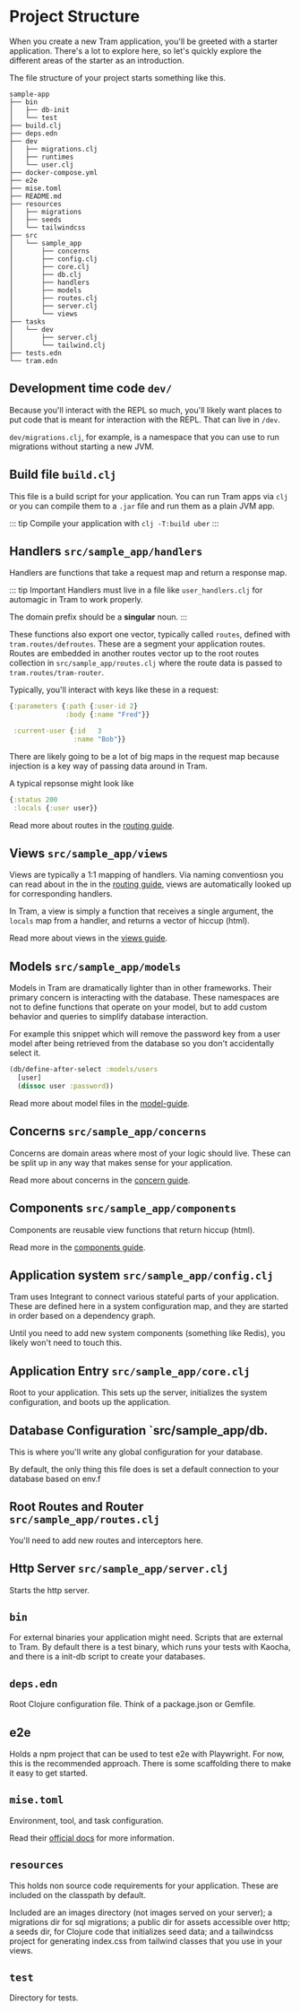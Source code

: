 # Project Structure

When you create a new Tram application, you'll be greeted with a starter
application.  There's a lot to explore here, so let's quickly explore the
different areas of the starter as an introduction.

The file structure of your project starts something like this.

```
sample-app
├── bin
│   ├── db-init
│   └── test
├── build.clj
├── deps.edn
├── dev
│   ├── migrations.clj
│   ├── runtimes
│   └── user.clj
├── docker-compose.yml
├── e2e
├── mise.toml
├── README.md
├── resources
│   ├── migrations
│   ├── seeds
│   └── tailwindcss
├── src
│   └── sample_app
│       ├── concerns
│       ├── config.clj
│       ├── core.clj
│       ├── db.clj
│       ├── handlers
│       ├── models
│       ├── routes.clj
│       ├── server.clj
│       └── views
├── tasks
│   └── dev
│       ├── server.clj
│       └── tailwind.clj
├── tests.edn
└── tram.edn

```

## Development time code `dev/`

Because you'll interact with the REPL so much, you'll likely want places to put
code that is meant for interaction with the REPL.  That can live in `/dev`. 

`dev/migrations.clj`, for example, is a namespace that you can use to run
migrations without starting a new JVM.

## Build file `build.clj`

This file is a build script for your application.  You can run Tram apps via
`clj` or you can compile them to a `.jar` file and run them as a plain JVM app. 

::: tip
Compile your application with `clj -T:build uber`
:::


## Handlers `src/sample_app/handlers`

Handlers are functions that take a request map and return a response map. 

::: tip Important
Handlers must live in a file like `user_handlers.clj` for automagic in
Tram to work properly.

The domain prefix should be a **singular** noun. 
:::

These functions also export one vector, typically called `routes`, defined with
`tram.routes/defroutes`. These are a segment your application routes. Routes are
embedded in another routes vector up to the root routes collection in
`src/sample_app/routes.clj` where the route data is passed to
`tram.routes/tram-router`.

Typically, you'll interact with keys like these in a request:

```clojure
{:parameters {:path {:user-id 2}
              :body {:name "Fred"}}

 :current-user {:id   3
                :name "Bob"}}
```

There are likely going to be a lot of big maps in the request map because
injection is a key way of passing data around in Tram.

A typical repsonse might look like 

```clojure
{:status 200
 :locals {:user user}}
```

Read more about routes in the [routing guide](routing).

## Views `src/sample_app/views`

Views are typically a 1:1 mapping of handlers.  Via naming conventiosn you can
read about in the  in the [routing guide](routing), views are
automatically looked up for corresponding handlers.

In Tram, a view is simply a function that receives a single argument, the
`locals` map from a handler, and returns a vector of hiccup (html).

Read more about views in the [views guide](views).

## Models `src/sample_app/models`

Models in Tram are dramatically lighter than in other frameworks.  Their primary
concern is interacting with the database.  These namespaces are not to define
functions that operate on your model, but to add custom behavior and queries to
simplify database interaction.

For example this snippet which will remove the password key from a user model
after being retrieved from the database so you don't accidentally select it.

```clojure
(db/define-after-select :models/users
  [user]
  (dissoc user :password))
```

Read more about model files in the [model-guide](./models).

## Concerns `src/sample_app/concerns`

Concerns are domain areas where most of your logic should live.  These can be
split up in any way that makes sense for your application. 

Read more about concerns in the [concern guide](./concerns).

## Components `src/sample_app/components`

Components are reusable view functions that return hiccup (html).

Read more in the [components guide](components).

## Application system `src/sample_app/config.clj`

Tram uses Integrant to connect various stateful parts of your application.
These are defined here in a system configuration map, and they are started in
order based on a dependency graph.  

Until you need to add new system components (something like Redis), you likely
won't need to touch this.

## Application Entry `src/sample_app/core.clj`

Root to your application. This sets up the server, initializes the system
configuration, and  boots up the application.

## Database Configuration `src/sample_app/db.

This is where you'll write any global configuration for your database.

By default, the only thing this file does is set a default connection to your
database based on env.f

## Root Routes and Router `src/sample_app/routes.clj`

You'll need to add new routes and interceptors here.

## Http Server `src/sample_app/server.clj`

Starts the http server.

## `bin`

For external binaries your application might need.  Scripts that are external to
Tram.  By default there is a test binary, which runs your tests with Kaocha, and
there is a init-db script to create your databases. 

## `deps.edn`

Root Clojure configuration file.  Think of a package.json or Gemfile.

## e2e

Holds a npm project that can be used to test e2e with Playwright. For now, this
is the recommended approach.  There is some scaffolding there to make it easy to
get started.

## `mise.toml`

Environment, tool, and task configuration.

Read their [official docs](https://mise.jdx.dev/) for more information.

## `resources`

This holds non source code requirements for your application.  These are
included on the classpath by default.

Included are an images directory (not images served on your server); a
migrations dir for sql migrations; a public dir for assets accessible over http;
a seeds dir, for Clojure code that initializes seed data; and a tailwindcss
project for generating index.css from tailwind classes that you use in your
views.

## `test`

Directory for tests.


